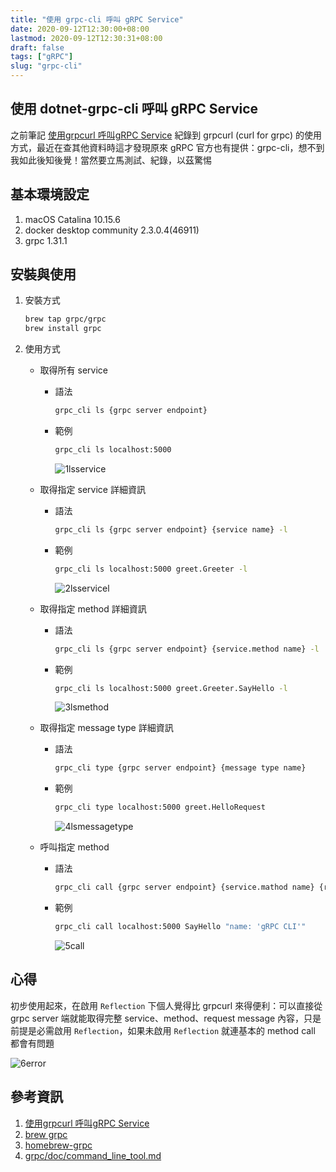 ```yaml
---
title: "使用 grpc-cli 呼叫 gRPC Service"
date: 2020-09-12T12:30:00+08:00
lastmod: 2020-09-12T12:30:31+08:00
draft: false
tags: ["gRPC"]
slug: "grpc-cli"
---
```


## 使用 dotnet-grpc-cli 呼叫 gRPC Service

之前筆記 [使用grpcurl 呼叫gRPC Service](https://blog.yowko.com/grpcurl/) 紀錄到 grpcurl (curl for grpc) 的使用方式，最近在查其他資料時這才發現原來 gRPC 官方也有提供：grpc-cli，想不到我如此後知後覺！當然要立馬測試、紀錄，以茲驚惕

## 基本環境設定

1. macOS Catalina 10.15.6
2. docker desktop community 2.3.0.4(46911)
3. grpc 1.31.1

## 安裝與使用

1. 安裝方式

    ```bash
    brew tap grpc/grpc
    brew install grpc
    ```

2. 使用方式

    - 取得所有 service

        - 語法

            ```bash
            grpc_cli ls {grpc server endpoint}
            ```

        - 範例

            ```bash
            grpc_cli ls localhost:5000
            ```

            ![1lsservice](https://user-images.githubusercontent.com/3851540/93022035-2eeb2880-f619-11ea-982e-36204a8be62b.png)

    - 取得指定 service 詳細資訊

        - 語法

            ```bash
            grpc_cli ls {grpc server endpoint} {service name} -l
            ```

        - 範例

            ```bash
            grpc_cli ls localhost:5000 greet.Greeter -l
            ```

            ![2lsservicel](https://user-images.githubusercontent.com/3851540/93022036-301c5580-f619-11ea-831a-a0238f462e30.png)

    - 取得指定 method 詳細資訊

        - 語法

            ```bash
            grpc_cli ls {grpc server endpoint} {service.method name} -l
            ```

        - 範例

            ```bash
            grpc_cli ls localhost:5000 greet.Greeter.SayHello -l
            ```

            ![3lsmethod](https://user-images.githubusercontent.com/3851540/93022037-314d8280-f619-11ea-8d29-e5cc2a92102c.png)

    - 取得指定 message type 詳細資訊

        - 語法

            ```bash
            grpc_cli type {grpc server endpoint} {message type name}
            ```

        - 範例

            ```bash
            grpc_cli type localhost:5000 greet.HelloRequest
            ```

            ![4lsmessagetype](https://user-images.githubusercontent.com/3851540/93022038-31e61900-f619-11ea-8b0c-be15224900d6.png)

    - 呼叫指定 method

        - 語法

            ```bash
            grpc_cli call {grpc server endpoint} {service.mathod name} {request message}
            ```

        - 範例

            ```bash
            grpc_cli call localhost:5000 SayHello "name: 'gRPC CLI'"
            ```

            ![5call](https://user-images.githubusercontent.com/3851540/93022039-31e61900-f619-11ea-9d86-15336494c8bc.png)

## 心得

初步使用起來，在啟用 `Reflection` 下個人覺得比 grpcurl 來得便利：可以直接從 grpc server 端就能取得完整 service、method、request message 內容，只是前提是必需啟用 `Reflection`，如果未啟用 `Reflection` 就連基本的 method call 都會有問題

![6error](https://user-images.githubusercontent.com/3851540/93022040-327eaf80-f619-11ea-82bb-8400352f368f.png)

## 參考資訊

1. [使用grpcurl 呼叫gRPC Service](https://blog.yowko.com/grpcurl/)
2. [brew grpc](https://formulae.brew.sh/formula/grpc)
3. [homebrew-grpc](https://github.com/grpc/homebrew-grpc)
4. [grpc/doc/command_line_tool.md](https://github.com/grpc/grpc/blob/master/doc/command_line_tool.md)
